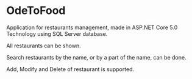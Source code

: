 # OdeToFood

Application for restaurants management, made in ASP.NET Core 5.0 Technology using SQL Server database.

All restaurants can be shown.

Search restaurants by the name, or by a part of the name, can be done.

Add, Modify and Delete of restaurant is supported.
